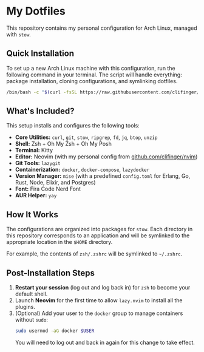 # My Dotfiles

This repository contains my personal configuration for Arch Linux, managed with `stow`.

## Quick Installation

To set up a new Arch Linux machine with this configuration, run the following command in your terminal. The script will handle everything: package installation, cloning configurations, and symlinking dotfiles.

```bash
/bin/bash -c "$(curl -fsSL https://raw.githubusercontent.com/clifinger/dotfiles/main/install.sh)"
```

## What's Included?

This setup installs and configures the following tools:

*   **Core Utilities:** `curl`, `git`, `stow`, `ripgrep`, `fd`, `jq`, `btop`, `unzip`
*   **Shell:** Zsh + Oh My Zsh + Oh My Posh
*   **Terminal:** Kitty
*   **Editor:** Neovim (with my personal config from [github.com/clifinger/nvim](https://github.com/clifinger/nvim))
*   **Git Tools:** `lazygit`
*   **Containerization:** `docker`, `docker-compose`, `lazydocker`
*   **Version Manager:** `mise` (with a predefined `config.toml` for Erlang, Go, Rust, Node, Elixir, and Postgres)
*   **Font:** Fira Code Nerd Font
*   **AUR Helper:** `yay`

## How It Works

The configurations are organized into packages for `stow`. Each directory in this repository corresponds to an application and will be symlinked to the appropriate location in the `$HOME` directory.

For example, the contents of `zsh/.zshrc` will be symlinked to `~/.zshrc`.

## Post-Installation Steps

1.  **Restart your session** (log out and log back in) for `zsh` to become your default shell.
2.  Launch **Neovim** for the first time to allow `lazy.nvim` to install all the plugins.
3.  (Optional) Add your user to the `docker` group to manage containers without `sudo`:
    ```bash
    sudo usermod -aG docker $USER
    ```
    You will need to log out and back in again for this change to take effect.
